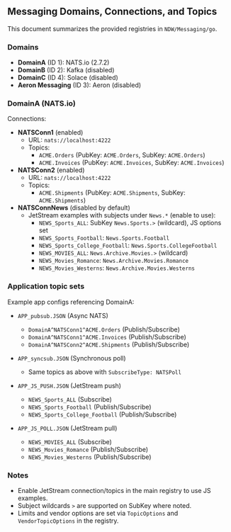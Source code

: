 ## Messaging Domains, Connections, and Topics

This document summarizes the provided registries in `NDW/Messaging/go`.

### Domains
- **DomainA** (ID 1): NATS.io (2.7.2)
- **DomainB** (ID 2): Kafka (disabled)
- **DomainC** (ID 4): Solace (disabled)
- **Aeron Messaging** (ID 3): Aeron (disabled)

### DomainA (NATS.io)

Connections:
- **NATSConn1** (enabled)
  - URL: `nats://localhost:4222`
  - Topics:
    - `ACME.Orders` (PubKey: `ACME.Orders`, SubKey: `ACME.Orders`)
    - `ACME.Invoices` (PubKey: `ACME.Invoices`, SubKey: `ACME.Invoices`)
- **NATSConn2** (enabled)
  - URL: `nats://localhost:4222`
  - Topics:
    - `ACME.Shipments` (PubKey: `ACME.Shipments`, SubKey: `ACME.Shipments`)
- **NATSConnNews** (disabled by default)
  - JetStream examples with subjects under `News.*` (enable to use):
    - `NEWS_Sports_ALL`: SubKey `News.Sports.>` (wildcard), JS options set
    - `NEWS_Sports_Football`: `News.Sports.Football`
    - `NEWS_Sports_College_Football`: `News.Sports.CollegeFootball`
    - `NEWS_MOVIES_ALL`: `News.Archive.Movies.>` (wildcard)
    - `NEWS_Movies_Romance`: `News.Archive.Movies.Romance`
    - `NEWS_Movies_Westerns`: `News.Archive.Movies.Westerns`

### Application topic sets

Example app configs referencing DomainA:

- `APP_pubsub.JSON` (Async NATS)
  - `DomainA^NATSConn1^ACME.Orders` (Publish/Subscribe)
  - `DomainA^NATSConn1^ACME.Invoices` (Publish/Subscribe)
  - `DomainA^NATSConn2^ACME.Shipments` (Publish/Subscribe)

- `APP_syncsub.JSON` (Synchronous poll)
  - Same topics as above with `SubscribeType: NATSPoll`

- `APP_JS_PUSH.JSON` (JetStream push)
  - `NEWS_Sports_ALL` (Subscribe)
  - `NEWS_Sports_Football` (Publish/Subscribe)
  - `NEWS_Sports_College_Football` (Publish/Subscribe)

- `APP_JS_POLL.JSON` (JetStream pull)
  - `NEWS_MOVIES_ALL` (Subscribe)
  - `NEWS_Movies_Romance` (Publish/Subscribe)
  - `NEWS_Movies_Westerns` (Publish/Subscribe)

### Notes
- Enable JetStream connection/topics in the main registry to use JS examples.
- Subject wildcards `>` are supported on SubKey where noted.
- Limits and vendor options are set via `TopicOptions` and `VendorTopicOptions` in the registry.
